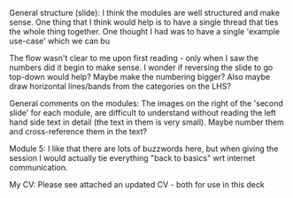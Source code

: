 General structure (slide): I think the modules are well structured and make sense. One thing that I think would help is to have a single thread that ties the whole thing together. One thought I had was to have a single 'example use-case' which we can bu


The flow wasn't clear to me upon first reading - only when I saw the numbers did it begin to make sense. I wonder if reversing the slide to go top-down would help? Maybe make the numbering bigger? Also maybe draw horizontal lines/bands from the categories on the LHS? 

General comments on the modules: The images on the right of the 'second slide' for each module, are difficult to understand without reading the left hand side text in detail (the text in them is very small). Maybe number them and cross-reference them in the text?

Module 5: I like that there are lots of buzzwords here, but when giving the session I would actually tie everything "back to basics" wrt internet communication. 

My CV: Please see attached an updated CV - both for use in this deck 

